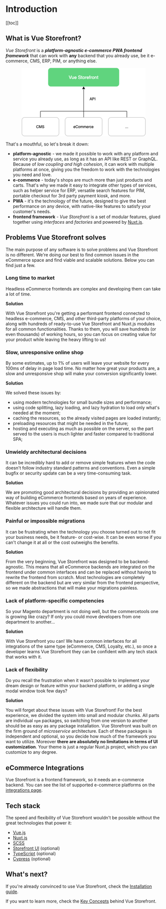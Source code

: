 # Introduction

[[toc]]

## What is Vue Storefront?

_Vue Storefront_ is a ___platform-agnostic e-commerce PWA frontend framework___ that can work with __any__ backend that you already use, be it e-commerce, CMS, ERP, PIM, or anything else.

<center>
<img src="./images/diagram-general.png" />
</center>

That's a mouthful, so let's break it down:
 - __platform-agnostic__ - we made it possible to work with any platform and service you already use, as long as it has an API like REST or GraphQL. Because of _low coupling and high cohesion_, it can work with multiple platforms at once, giving you the freedom to work with the technologies you need and love.
 - __e-commerce__ - today's shops are much more than just products and carts. That's why we made it easy to integrate other types of services, such as helper service for ERP, versatile search features for PIM, portable checkout for 3rd party payment kiosk, and more.
 - __PWA__ - it's the technology of the future, designed to give the best performance on any device, with native-like features to satisfy your customer's needs.
 - __frontend framework__ - _Vue Storefront_ is a set of modular features, glued together using _interfaces_ and _factories_ and powered by [Nuxt.js](https://nuxtjs.org/).

## Problems Vue Storefront solves

The main purpose of any software is to solve problems and Vue Storefront is no different. We're doing our best to find common issues in the eCommerce space and find viable and scalable solutions. Below you can find just a few.

### Long time to market

Headless eCommerce frontends are complex and developing them can take a lot of time. 

**Solution**

With Vue Storefront you're getting a performant frontend connected to headless e-commerce, CMS, and other third-party platforms of your choice, along with hundreds of ready-to-use Vue Storefront and Nuxt.js modules for all common functionalities. Thanks to them, you will save hundreds (or even thousands) of working hours, so you can focus on creating value for your product while leaving the heavy lifting to us!

### Slow, unresponsive online shop

By some estimates, up to 1% of users will leave your website for every 100ms of delay in page load time. No matter how great your products are, a slow and unresponsive shop will make your conversion significantly lower.

**Solution**

We solved these issues by:
- using modern technologies for small bundle sizes and performance;
- using code splitting, lazy loading, and lazy hydration to load only what's needed at the moment;
- caching the resources, so the already visited pages are loaded instantly;
- preloading resources that might be needed in the future;
- hosting and executing as much as possible on the server, so the part served to the users is much lighter and faster compared to traditional SPA;

### Unwieldy architectural decisions

It can be incredibly hard to add or remove simple features when the code doesn't follow industry standard patterns and conventions. Even a simple bugfix or security update can be a very time-consuming task.

**Solution**

We are promoting good architectural decisions by providing an opinionated way of building eCommerce frontends based on years of experience. Whatever issues you could run into, we made sure that our modular and flexible architecture will handle them.

### Painful or impossible migrations

It can be frustrating when the technology you choose turned out to not fit your business needs, be it feature- or cost-wise. It can be even worse if you can't change it at all or the cost outweighs the benefits.

**Solution**

From the very beginning, Vue Storefront was designed to be backend-agnostic. This means that all eCommerce backends are integrated on the frontend under common interfaces and can be replaced without having to rewrite the frontend from scratch. Most technologies are completely different on the backend but are very similar from the frontend perspective, so we made abstractions that will make your migrations painless.

### Lack of platform-specific competencies

So your Magento department is not doing well, but the commercetools one is growing like crazy? If only you could move developers from one department to another...

**Solution**

With Vue Storefront you can! We have common interfaces for all integrations of the same type (eCommerce, CMS, Loyalty, etc.), so once a developer learns Vue Storefront they can be confident with any tech stack that works with it.

### Lack of flexibility

Do you recall the frustration when it wasn't possible to implement your dream design or feature within your backend platform, or adding a single modal window took few days?


**Solution**

You will forget about these issues with Vue Storefront! For the best experience, we divided the system into small and modular chunks. All parts are individual `npm` packages, so switching from one version to another should be as easy as any package installation.
Vue Storefront was built on the firm ground of _microservice_ architecture. Each of these packages is independent and optional, so you decide how much of the framework you want to utilize. Moreover **there are absolutely no limitations in terms of UI customization**. Your theme is just a regular Nuxt.js project, which you can customize to any degree.

## eCommerce Integrations

Vue Storefront is a frontend framework, so it needs an e-commerce backend. You can see the list of supported e-commerce platforms on the [integrations page](./integrations).

## Tech stack

The speed and flexibility of Vue Storefront wouldn't be possible without the great technologies that power it:

- [Vue.js](https://vuejs.org/v2/guide/)
- [Nuxt.js](https://nuxtjs.org/guide)
- [SCSS](https://sass-lang.com/)
- [Storefront UI](https://www.storefrontui.io/) (optional)
- [TypeScript](https://www.typescriptlang.org/docs/home) (optional)
- [Cypress](https://www.cypress.io/) (optional)

## What's next?

If you're already convinced to use Vue Storefront, check the [Installation guide](./general/installation.html).

If you want to learn more, check the [Key Concepts](./general/key-concepts.html) behind Vue Storefront.
